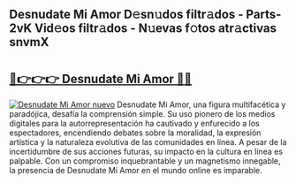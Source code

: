 ## Desnudate Mi Amor D𝚎sn𝚞dos filtr𝚊dos - Parts-2vK Vid𝚎os filtr𝚊dos - N𝚞evas f𝚘tos atr𝚊ctivas snvmX

# <h2><a href="http://mbb4do8.tromn.icu/?c=Desnudate+Mi+Amor">🔗👉👉👉 Desnudate Mi Amor 🔗🔗</a></h2>

[![Desnudate Mi Amor nuevo](https://i.imgur.com/pEAQMta.gif)](http://mbb4do8.tromn.icu/?c=Desnudate+Mi+Amor)
Desnudate Mi Amor, una figura multifacética y paradójica, desafía la comprensión simple. Su uso pionero de los medios digitales para la autorrepresentación ha cautivado y enfurecido a los espectadores, encendiendo debates sobre la moralidad, la expresión artística y la naturaleza evolutiva de las comunidades en línea. A pesar de la incertidumbre de sus acciones futuras, su impacto en la cultura en línea es palpable. Con un compromiso inquebrantable y un magnetismo innegable, la presencia de Desnudate Mi Amor en el mundo online es imparable.
